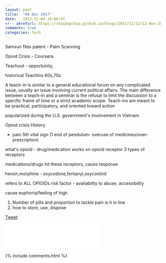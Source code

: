 ```yaml
---
layout: post
title:  "04 Dec 2017"
date:   2017-12-04 19:09:47
<!-- ahrefurl: https://chaibapchya.github.io/blogs/2017/11/12/12-Nov-2017.html -->
comments: true
categories: tech
---
```


Samsun files patent - Palm Scanning

Opiod Crisis - Coursera

Teachout - opportunity,

historical TeachIns 60s,70s

A teach-in is similar to a general educational forum on any complicated issue, usually an issue involving current political affairs. The main difference between a teach-in and a seminar is the refusal to limit the discussion to a specific frame of time or a strict academic scope. Teach-ins are meant to be practical, participatory, and oriented toward action

popularized during the U.S. government's involvement in Vietnam. 

Opiod crisis
History
- pain 5th vital sign (1 end of pendulum- overuse of medicines/over-prescription)

what's opioid - drug/medication works on opioid receptor
3 types of receptors

medications/drugs hit these receptors, cause response

heroin,morphine - oxycodone,fentanyl,oxycontinil

refers to ALL OPIOIDs
risk factor - availability to abuse, accessibility

cause euphoria/feeling of high

1. Number of pills and proportion to tackle pain is it in line
2. how to store, use, dispose

<div class="g-plus" data-action="share" data-href="https://chaibapchya.github.io/blogs/tech/2017/12/04/2017-12-04.html"></div>

<a href="https://twitter.com/share" class="twitter-share-button" data-url="https://chaibapchya.github.io/blogs/tech/2017/12/04/2017-12-04.html" data-via="chaibapchya" data-size="large" data-hashtags="TheConquestOfWhy,Tech,Data">Tweet</a>
<script>!function(d,s,id){var js,fjs=d.getElementsByTagName(s)[0],p=/^http:/.test(d.location)?'http':'https';if(!d.getElementById(id)){js=d.createElement(s);js.id=id;js.src=p+'://platform.twitter.com/widgets.js';fjs.parentNode.insertBefore(js,fjs);}}(document, 'script', 'twitter-wjs');</script>

<iframe src="//www.facebook.com/plugins/like.php?href=https%3A//chaibapchya.github.io/blogs/tech/2017/12/04/2017-12-04.html&amp;width&amp;layout=standard&amp;action=like&amp;show_faces=true&amp;share=true&amp;height=80&amp;appId=2079840108912058" scrolling="no" frameborder="0" style="border:none; overflow:hidden; height:80px;" allowTransparency="true"></iframe>

[firebug]: https://addons.mozilla.org/en-US/firefox/addon/firebug/
[chrome-dev-tools]: https://developer.chrome.com/devtools


{% include comments.html %}